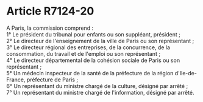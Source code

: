 # Article R7124-20

  
A Paris, la commission comprend :   
1° Le président du tribunal pour enfants ou son suppléant, président ;   
2° Le directeur de l'enseignement de la ville de Paris ou son représentant ;   
3° Le directeur régional des entreprises, de la concurrence, de la consommation, du travail et de l'emploi ou son représentant ;   
4° Le directeur départemental de la cohésion sociale de Paris ou son représentant ;   
5° Un médecin inspecteur de la santé de la préfecture de la région d'Ile-de-France, préfecture de Paris ;   
6° Un représentant du ministre chargé de la culture, désigné par arrêté ;   
7° Un représentant du ministre chargé de l'information, désigné par arrêté.